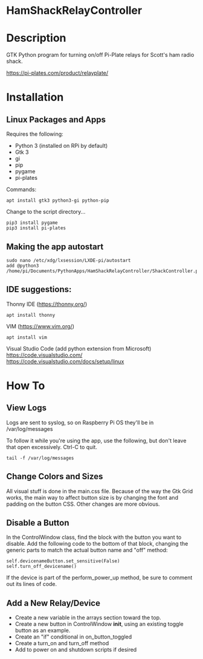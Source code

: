 # HamShackRelayController

Description
==============
GTK Python program for turning on/off Pi-Plate relays for Scott's ham radio shack.

https://pi-plates.com/product/relayplate/

Installation
==============

Linux Packages and Apps
--------------
Requires the following:
- Python 3 (installed on RPi by default)
- Gtk 3
- gi
- pip
- pygame
- pi-plates

Commands:

    apt install gtk3 python3-gi python-pip

Change to the script directory...

    pip3 install pygame
    pip3 install pi-plates

Making the app autostart
--------------
    sudo nano /etc/xdg/lxsession/LXDE-pi/autostart
    add @python3 /home/pi/Documents/PythonApps/HamShackRelayController/ShackController.py

IDE suggestions:
--------------
Thonny IDE (https://thonny.org/)

    apt install thonny

VIM (https://www.vim.org/)

    apt install vim

Visual Studio Code (add python extension from Microsoft)<br />
https://code.visualstudio.com/<br />
https://code.visualstudio.com/docs/setup/linux

How To
==============

View Logs
--------------
Logs are sent to syslog, so on Raspberry Pi OS they'll be in /var/log/messages

To follow it while you're using the app, use the following, but don't leave that open excessively. Ctrl-C to quit.

    tail -f /var/log/messages

Change Colors and Sizes
--------------
All visual stuff is done in the main.css file. Because of the way the Gtk Grid works, the main way to affect button size is by changing the font and padding on the button CSS. Other changes are more obvious.

Disable a Button
--------------
In the ControlWindow class, find the block with the button you want to disable. Add the following code to the bottom of that block, changing the generic parts to match the actual button name and "off" method:

    self.devicenameButton.set_sensitive(False)
    self.turn_off_devicename()

If the device is part of the perform_power_up method, be sure to comment out its lines of code.

Add a New Relay/Device
--------------
- Create a new variable in the arrays section toward the top.
- Create a new button in ControlWindow __init__, using an existing toggle button as an example.
- Create an "if" conditional in on_button_toggled
- Create a turn_on and turn_off method
- Add to power on and shutdown scripts if desired

